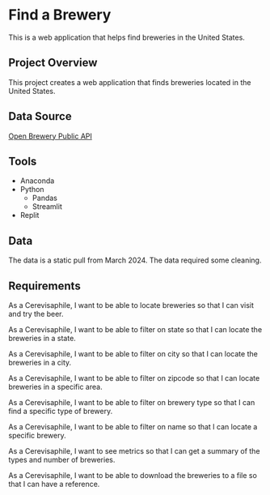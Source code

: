 # Find a Brewery
This is a web application that helps find breweries in the United States.


## Project Overview
This project creates a web application that finds breweries located in the United States.

## Data Source
[Open Brewery Public API](https://www.openbrewerydb.org/)

## Tools
* Anaconda
* Python
  * Pandas
  *  Streamlit
* Replit

## Data 
The data is a static pull from March 2024.  The data required some cleaning. 

## Requirements
As a Cerevisaphile, I want to be able to locate breweries so that I can visit and try the beer.

As a Cerevisaphile, I want to be able to filter on state so that I can locate the breweries in a state.

As a Cerevisaphile, I want to be able to filter on city so that I can locate the breweries in a city.

As a Cerevisaphile, I want to be able to filter on zipcode so that I can locate breweries in a specific area.

As a Cerevisaphile, I want to be able to filter on brewery type so that I can find a specific type of brewery.

As a Cerevisaphile, I want to be able to filter on name so that I can locate a specific brewery.

As a Cerevisaphile,  I want to see metrics so that I can get a summary of the types and number of breweries.

As a Cerevisaphile, I want to be able to download the breweries to a file so that I can have a reference.
